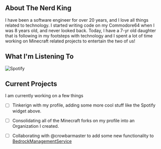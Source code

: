 ## About The Nerd King

I have been a software engineer for over 20 years, and I love all things related to technology.  I started writing code on my Commodore64 when I was 8 years old, and never looked back.  Today, I have a 7-yr old daughter that is following in my footsteps with technology and I spent a lot of time working on Minecraft related projects to entertain the two of us!

## What I'm Listening To

![Spotify](https://spotify-widget-gamma.vercel.app/api/spotify?background_color=0d1117&border_color=ffffff)

## Current Projects

I am currently working on a few things

- [ ]  Tinkerign with my profile, adding some more cool stuff like the Spotify widget above.

- [ ] Consolidating all of the Minecraft forks on my profile into an Organization I created.

- [ ] Collaborating with @crowbarmaster to add some new functionality to [BedrockManagementService](https://github.com/crowbarmaster/BedrockManagementService)

